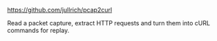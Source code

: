 https://github.com/jullrich/pcap2curl

Read a packet capture, extract HTTP requests and turn them into cURL commands for replay.


